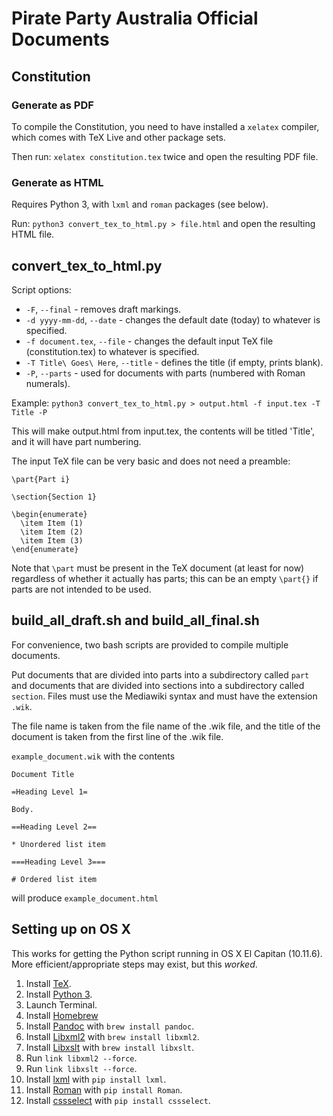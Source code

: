 # Pirate Party Australia Official Documents

## Constitution

### Generate as PDF

To compile the Constitution, you need to have installed a `xelatex` compiler, which comes with TeX Live and other package sets.

Then run: `xelatex constitution.tex` twice and open the resulting PDF file.

### Generate as HTML

Requires Python 3, with `lxml` and `roman` packages (see below).

Run: `python3 convert_tex_to_html.py > file.html` and open the resulting HTML file.

## convert_tex_to_html.py

Script options:

- `-F`, `--final` - removes draft markings.
- `-d yyyy-mm-dd`, `--date` - changes the default date (today) to whatever is specified.
- `-f document.tex`, `--file` - changes the default input TeX file (constitution.tex) to whatever is specified.
- `-T Title\ Goes\ Here`, `--title` - defines the title (if empty, prints blank).
- `-P`, `--parts` - used for documents with parts (numbered with Roman numerals).

Example: `python3 convert_tex_to_html.py > output.html -f input.tex -T Title -P`

This will make output.html from input.tex, the contents will be titled 'Title', and it will have part numbering.

The input TeX file can be very basic and does not need a preamble:

```
\part{Part i}

\section{Section 1}

\begin{enumerate}
  \item Item (1)
  \item Item (2)
  \item Item (3)
\end{enumerate}
```

Note that `\part` must be present in the TeX document (at least for now) regardless of whether it actually has parts; this can be an empty `\part{}` if parts are not intended to be used.

## build_all_draft.sh and build_all_final.sh

For convenience, two bash scripts are provided to compile multiple documents.

Put documents that are divided into parts into a subdirectory called `part` and documents that are divided into sections into a subdirectory called `section`. Files must use the Mediawiki syntax and must have the extension `.wik`.

The file name is taken from the file name of the .wik file, and the title of the document is taken from the first line of the .wik file.

`example_document.wik` with the contents

```
Document Title

=Heading Level 1=

Body.

==Heading Level 2==

* Unordered list item

===Heading Level 3===

# Ordered list item

```

will produce `example_document.html`

## Setting up on OS X

This works for getting the Python script running in OS X El Capitan (10.11.6). More efficient/appropriate steps may exist, but this _worked_.

1. Install [TeX](http://tug.org/mactex/).
2. Install [Python 3](https://www.python.org/downloads/).
3. Launch Terminal.
4. Install [Homebrew](http://brew.sh)
5. Install [Pandoc](https://github.com/jgm/pandoc/releases/tag/1.17.2) with `brew install pandoc`.
6. Install [Libxml2](http://xmlsoft.org/index.html) with `brew install libxml2`.
7. Install [Libxslt](http://xmlsoft.org/libxslt/) with `brew install libxslt`.
8. Run `link libxml2 --force`.
9. Run `link libxslt --force`.
10. Install [lxml](http://lxml.de) with `pip install lxml`.
11. Install [Roman](https://pypi.python.org/pypi/roman) with `pip install Roman`.
12. Install [cssselect](https://pypi.python.org/pypi/cssselect) with `pip install cssselect`.
